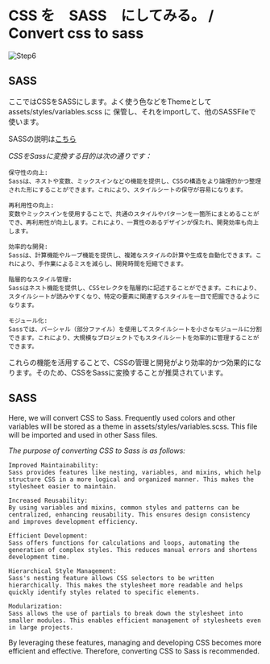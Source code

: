 # CSS を　SASS　にしてみる。 / Convert css to sass

![Step6](https://github.com/airinterface/ethereum101/assets/2448586/7bf02212-d931-4fa4-9c2f-c02a969a8e31)

## SASS

ここではCSSをSASSにします。よく使う色などをThemeとしてassets/styles/variables.scss に
保管し、それをimportして、他のSASSFileで使います。

SASSの説明は[こちら](https://sass-lang.com/documentation/syntax/)

*CSSをSassに変換する目的は次の通りです：*




    保守性の向上:
    Sassは、ネストや変数、ミックスインなどの機能を提供し、CSSの構造をより論理的かつ整理された形にすることができます。これにより、スタイルシートの保守が容易になります。

    再利用性の向上:
    変数やミックスインを使用することで、共通のスタイルやパターンを一箇所にまとめることができ、再利用性が向上します。これにより、一貫性のあるデザインが保たれ、開発効率も向上します。

    効率的な開発:
    Sassは、計算機能やループ機能を提供し、複雑なスタイルの計算や生成を自動化できます。これにより、手作業によるミスを減らし、開発時間を短縮できます。

    階層的なスタイル管理:
    Sassはネスト機能を提供し、CSSセレクタを階層的に記述することができます。これにより、スタイルシートが読みやすくなり、特定の要素に関連するスタイルを一目で把握できるようになります。

    モジュール化:
    Sassでは、パーシャル（部分ファイル）を使用してスタイルシートを小さなモジュールに分割できます。これにより、大規模なプロジェクトでもスタイルシートを効率的に管理することができます。

これらの機能を活用することで、CSSの管理と開発がより効率的かつ効果的になります。そのため、CSSをSassに変換することが推奨されています。


## SASS 

Here, we will convert CSS to Sass. Frequently used colors and other variables will be stored as a theme in assets/styles/variables.scss. This file will be imported and used in other Sass files.

*The purpose of converting CSS to Sass is as follows:*

    Improved Maintainability:
    Sass provides features like nesting, variables, and mixins, which help structure CSS in a more logical and organized manner. This makes the stylesheet easier to maintain.

    Increased Reusability:
    By using variables and mixins, common styles and patterns can be centralized, enhancing reusability. This ensures design consistency and improves development efficiency.

    Efficient Development:
    Sass offers functions for calculations and loops, automating the generation of complex styles. This reduces manual errors and shortens development time.

    Hierarchical Style Management:
    Sass's nesting feature allows CSS selectors to be written hierarchically. This makes the stylesheet more readable and helps quickly identify styles related to specific elements.

    Modularization:
    Sass allows the use of partials to break down the stylesheet into smaller modules. This enables efficient management of stylesheets even in large projects.

By leveraging these features, managing and developing CSS becomes more efficient and effective. Therefore, converting CSS to Sass is recommended.
